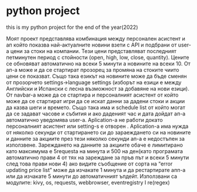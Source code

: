 # python project
 this is my python project for the end of the year(2022)

Моят проект представлява комбинация между  персонален асистент и ап който показва най-актуалните новини взети с API и подбрани от user-a цени за стоки на компании. Тези цени представляват последният петминутен период с стойности (open, high, low, close, quantity). Цените се обновяват автоматично на всеки 5 минути а новините на всеки 10. От ап-а може и да се стартират прозорец за промяна на стоките чиито цени се показват. Също така езикът на новините може да бъде сменян от прозорчето settings->language settings (изборът на езици е между Английски и Испански с лесна възможност за добавяне на нови езици). От navbar-a може да се стартира и персоналният асистент от който може да се стартират игри да се искат данни за дадени стоки и акции да казва шеги и времето. Също така има и schedule list от който могат да се задават часове и събития и ако даденият час и дата дойдат ап-а автоматично уведомява user-a. 
Aplication-a не работи докато персоналният асистент или setting-s е отворен .
Aplication-a има нужда от няколко секунди от стартирането си до зараеждането си на новините и данните за акциите през тези няколко секунди ап-а е недостъпен за използвене. Зареждането на данните за акциите обаче е лимитирано като максимума е 5requesta на минута  и 500 на ден(като програмата автоматично прави 4 от тях на зареждане за пръв път и всеки 5 минути след това прави нови 4) ако видите съобщение от сорта на 
“error updating price list” може да изчакате 1 минута и да рестартирате апп-а или да изчакате 5 минути до автоматичният ъпдейт.
 Използвани са модулите: kivy, os, requests, webbrowser, eventregistry I re(regex)
